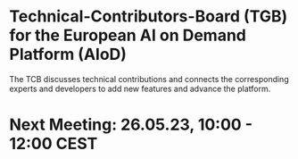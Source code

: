 # Technical-Contributors-Board (TGB) for the European AI on Demand Platform (AIoD)

The TCB discusses technical contributions and connects the corresponding experts and developers to add new features and advance the platform.

# Next Meeting: 26.05.23, 10:00 - 12:00 CEST
